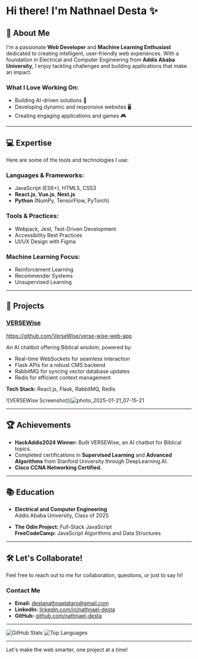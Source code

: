 # Hi there! I'm Nathnael Desta ✨

## 🚀 About Me
I'm a passionate **Web Developer** and **Machine Learning Enthusiast** dedicated to creating intelligent, user-friendly web experiences. With a foundation in Electrical and Computer Engineering from **Addis Ababa University**, I enjoy tackling challenges and building applications that make an impact.

### **What I Love Working On:**
- Building AI-driven solutions 🌟
- Developing dynamic and responsive websites 🖥️
- Creating engaging applications and games 🎮

---

## 💻 Expertise
Here are some of the tools and technologies I use:

### **Languages & Frameworks:**
- JavaScript (ES6+), HTML5, CSS3
- **React.js**, **Vue.js**, **Next.js**
- **Python** (NumPy, TensorFlow, PyTorch)

### **Tools & Practices:**
- Webpack, Jest, Test-Driven Development
- Accessibility Best Practices
- UI/UX Design with Figma

### **Machine Learning Focus:**
- Reinforcement Learning
- Recommender Systems
- Unsupervised Learning

---

## 🌟 Projects
### [VERSEWise](https://versewise.io)
https://github.com/VerseWise/verse-wise-web-app

An AI chatbot offering Biblical wisdom, powered by:
- Real-time WebSockets for seamless interaction
- Flask APIs for a robust CMS backend
- RabbitMQ for syncing vector database updates
- Redis for efficient context management

**Tech Stack:** React.js, Flask, RabbitMQ, Redis


![VERSEWise Screenshot](![photo_2025-01-21_07-15-21](![versewiselogo](https://github.com/user-attachments/assets/7970efc8-53c0-4409-89e8-ac95b32c7e9d)
)



---

## 🏆 Achievements
- **HackAddis2024 Winner:** Built VERSEWise, an AI chatbot for Biblical topics.
- Completed certifications in **Supervised Learning** and **Advanced Algorithms** from Stanford University through DeepLearning.AI.
- **Cisco CCNA Networking Certified.**

---

## 📚 Education
- **Electrical and Computer Engineering**  
  Addis Ababa University, Class of 2025

- **The Odin Project:** Full-Stack JavaScript  
  **FreeCodeCamp:** JavaScript Algorithms and Data Structures

---

## 🛠️ Let's Collaborate!
Feel free to reach out to me for collaboration, questions, or just to say hi!

### **Contact Me**
- **Email:** [destanathnaelataro@gmail.com](mailto:destanathnaelataro@gmail.com)
- **LinkedIn:** [linkedin.com/in/nathnael-desta](https://linkedin.com/in/nathnael-desta)
- **GitHub:** [github.com/nathnael-desta](https://github.com/nathnael-desta)

---

![GitHub Stats](https://github-readme-stats.vercel.app/api?username=nathnael-desta&show_icons=true&theme=radical)
![Top Languages](https://github-readme-stats.vercel.app/api/top-langs/?username=nathnael-desta&layout=compact&theme=radical)

---

Let's make the web smarter, one project at a time!

